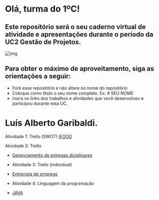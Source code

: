 # Olá, turma do 1ºC! 
## Este repositório será o seu caderno virtual de atividade e apresentações durante o período da UC2 Gestão de Projetos. 

![img](https://blog.acelerato.com/wp-content/uploads/2020/08/5-beneficios-da-gesta%CC%83o-de-projetos-para-a-sua-empresa-1200x640.png)

## Para obter o máximo de aproveitamento, siga as orientações a seguir:

- Fork esse repositório e não altere no nome do repositório
- Coloque como título o seu nome completo. Ex: # SEU NOME
- insira os links dos trabalhos e atividades que você desenvolveu e participou durante esta UC.

# Luís Alberto Garibaldi.

Atividade 1: Trello (SWOT)
[IFOOD](https://trello.com/invite/b/Hs02Y6bG/ATTIf2b2ab0acc26013a66d818c05763ecae0DDB4932/ifood)

Atividade 2: Trello 
- [Gerenciamento de entregas diciplinares](https://trello.com/invite/b/I1S2d8iI/ATTIffefa1573b8ec62cdc3d213fc1af1f592DE63E64/gerenciamento-de-entregas-disciplinares-1)

- Atividade 3: Trello (individual)
- [Entrevista de emprego](https://trello.com/invite/b/ov0kqVme/ATTI9fbff80847e68f1c37ba5ffa9fc02ecfD32D34E3/entrevista-de-emprego)

- Atividade 4: Linguagem da programação

- [JAVA](https://www.canva.com/design/DAGEjciwvGs/vSqc2OGltcH_2QQ1LCnF5w/edit?utm_content=DAGEjciwvGs&utm_campaign=designshare&utm_medium=link2&utm_source=sharebutton)



